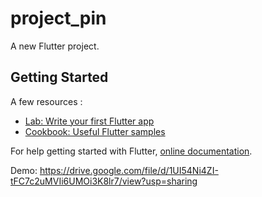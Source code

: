 # project_pin

A new Flutter project.

## Getting Started


A few resources :

- [Lab: Write your first Flutter app](https://flutter.dev/docs/get-started/codelab)
- [Cookbook: Useful Flutter samples](https://flutter.dev/docs/cookbook)

For help getting started with Flutter, 
[online documentation](https://flutter.dev/docs).

Demo:
https://drive.google.com/file/d/1UI54Ni4ZI-tFC7c2uMVIi6UMOi3K8lr7/view?usp=sharing

